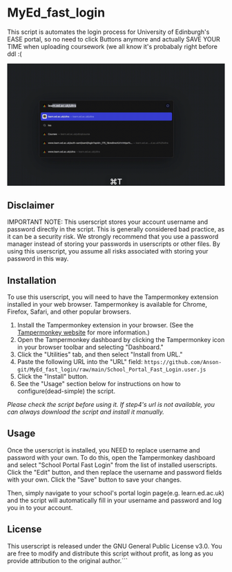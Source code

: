 # MyEd_fast_login
This script is automates the login process for University of Edinburgh's EASE portal, so no need to click Buttons anymore and actually SAVE YOUR TIME when uploading coursework (we all know it's probabaly right before ddl :(

![fast login](showcase.gif)

## Disclaimer

IMPORTANT NOTE: This userscript stores your account username and password directly in the script. This is generally considered bad practice, as it can be a security risk. We strongly recommend that you use a password manager instead of storing your passwords in userscripts or other files. By using this userscript, you assume all risks associated with storing your password in this way.

## Installation

To use this userscript, you will need to have the Tampermonkey extension installed in your web browser. Tampermonkey is available for Chrome, Firefox, Safari, and other popular browsers.

1. Install the Tampermonkey extension in your browser. (See the [Tampermonkey website](https://www.tampermonkey.net/) for more information.)
2. Open the Tampermonkey dashboard by clicking the Tampermonkey icon in your browser toolbar and selecting "Dashboard."
3. Click the "Utilities" tab, and then select "Install from URL."
4. Paste the following URL into the "URL" field: `https://github.com/Anson-git/MyEd_fast_login/raw/main/School_Portal_Fast_Login.user.js`
5. Click the "Install" button.
6. See the "Usage" section below for instructions on how to configure(dead-simple) the script.

*Please check the script before using it. If step4's url is not available, you can always download the script and install it manually.*

## Usage

Once the userscript is installed, you NEED to replace username and password with your own. To do this, open the Tampermonkey dashboard and select "School Portal Fast Login" from the list of installed userscripts. Click the "Edit" button, and then replace the username and password fields with your own. Click the "Save" button to save your changes.

Then, simply navigate to your school's portal login page(e.g. learn.ed.ac.uk) and the script will automatically fill in your username and password and log you in to your account.



## License

This userscript is released under the GNU General Public License v3.0. You are free to modify and distribute this script without profit, as long as you provide attribution to the original author.```

